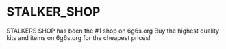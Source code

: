 # STALKER_SHOP
STALKERS SHOP has been the #1 shop on 6g6s.org Buy the highest quality kits and items on 6g6s.org for the cheapest prices!
